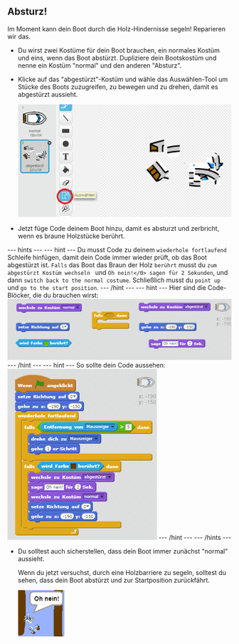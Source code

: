 ## Absturz!

Im Moment kann dein Boot durch die Holz-Hindernisse segeln! Reparieren wir das.

+ Du wirst zwei Kostüme für dein Boot brauchen, ein normales Kostüm und eins, wenn das Boot abstürzt. Dupliziere dein Bootskostüm und nenne ein Kostüm "normal" und den anderen "Absturz".

+ Klicke auf das "abgestürzt"-Kostüm und wähle das Auswählen-Tool um Stücke des Boots zuzugreifen, zu bewegen und zu drehen, damit es abgestürzt aussieht.
    
    ![screenshot](images/boat-hit-costume.png)

+ Jetzt füge Code deinem Boot hinzu, damit es absturzt und zerbricht, wenn es braune Holzstücke berührt.

\--- hints \--- \--- hint \--- Du musst Code zu deinem `wiederhole fortlaufend` Schleife hinfügen, damit dein Code immer wieder prüft, ob das Boot abgestürzt ist. `Falls` das Boot das Braun der Holz `berührt` musst du `zum abgestürzt Kostüm wechseln ` und `Oh nein!</0> sagen für 2 Sekunden`, und dann `switch back to the normal costume`. Schließlich musst du `point up` und `go to the start position`. \--- /hint \--- \--- hint \--- Hier sind die Code-Blöcker, die du brauchen wirst: ![screenshot](images/boat-hit-blocks.png) \--- /hint \--- \--- hint \--- So sollte dein Code aussehen: ![screenshot](images/boat-hit-code.png) \--- /hint \--- \--- /hints \---

+ Du solltest auch sicherstellen, dass dein Boot immer zunächst "normal" aussieht.
    
    Wenn du jetzt versuchst, durch eine Holzbarriere zu segeln, solltest du sehen, dass dein Boot abstürzt und zur Startposition zurückfährt.
    
    ![screenshot](images/boat-crash.png)